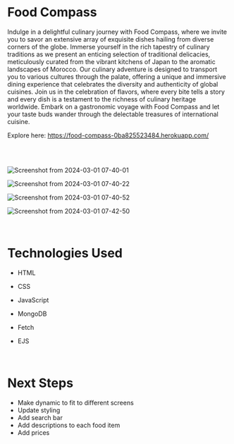 # Food Compass


Indulge in a delightful culinary journey with Food Compass, where we invite you to savor an extensive array of exquisite dishes hailing from diverse corners of the globe. Immerse yourself in the rich tapestry of culinary traditions as we present an enticing selection of traditional delicacies, meticulously curated from the vibrant kitchens of Japan to the aromatic landscapes of Morocco. Our culinary adventure is designed to transport you to various cultures through the palate, offering a unique and immersive dining experience that celebrates the diversity and authenticity of global cuisines. Join us in the celebration of flavors, where every bite tells a story and every dish is a testament to the richness of culinary heritage worldwide. Embark on a gastronomic voyage with Food Compass and let your taste buds wander through the delectable treasures of international cuisine.

Explore here:
https://food-compass-0ba825523484.herokuapp.com/

<br>
<br>

![Screenshot from 2024-03-01 07-40-01](https://github.com/charanskumar/eat-the-world/assets/156707104/da7dc601-d74c-4602-9289-81ae619d3736)


![Screenshot from 2024-03-01 07-40-22](https://github.com/charanskumar/eat-the-world/assets/156707104/83e40ce1-8ceb-4ff9-a17e-2eacd57f2969)


![Screenshot from 2024-03-01 07-40-52](https://github.com/charanskumar/eat-the-world/assets/156707104/5afa035c-4baa-4621-a13e-55d65f807d62)


![Screenshot from 2024-03-01 07-42-50](https://github.com/charanskumar/eat-the-world/assets/156707104/71481063-b3c0-40c8-9423-fbe792845b70)

<br>

# Technologies Used
- HTML
- CSS
- JavaScript
- MongoDB
- Fetch
- EJS

  <br>

# Next Steps
- Make dynamic to fit to different screens
- Update styling
- Add search bar
- Add descriptions to each food item
- Add prices
